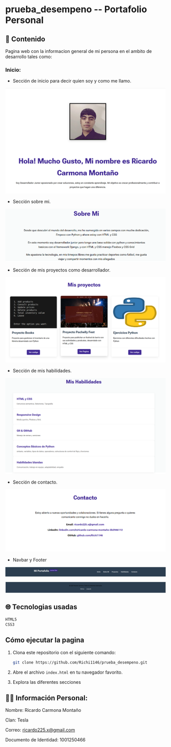 # prueba_desempeno -- Portafolio Personal

## 📂 Contenido
Pagina web con la informacion general de mi persona en el ambito de desarrollo tales como:

### Inicio:

* Sección de inicio para decir quien soy y como me llamo.

![alt text](./images/inicio_img.png)

* Sección sobre mi.

![alt text](./images/sobre_mi.png)

* Sección de mis proyectos como desarrollador.

![alt text](./images/proyectos.png)

* Sección de mis habilidades.

![alt text](./images/habilidades.png)

* Sección de contacto.

![alt text](./images/contacto.png)

* Navbar y Footer

![alt text](./images/navbar.png)

![alt text](./images/footer.png)

## 🌐 Tecnologias usadas
    HTML5
    CSS3

## Cómo ejecutar la pagina
1. Clona este repositorio con el siguiente comando:
    
    ```bash
    git clone https://github.com/Richi1146/prueba_desempeno.git
    ```
2. Abre el archivo `index.html` en tu navegador favorito.
3. Explora las diferentes secciones

## 👨‍🎓 Información Personal:

Nombre: Ricardo Carmona Montaño

Clan: Tesla

Correo: ricardo225.x@gmail.com

Documento de Identidad: 1001250466




